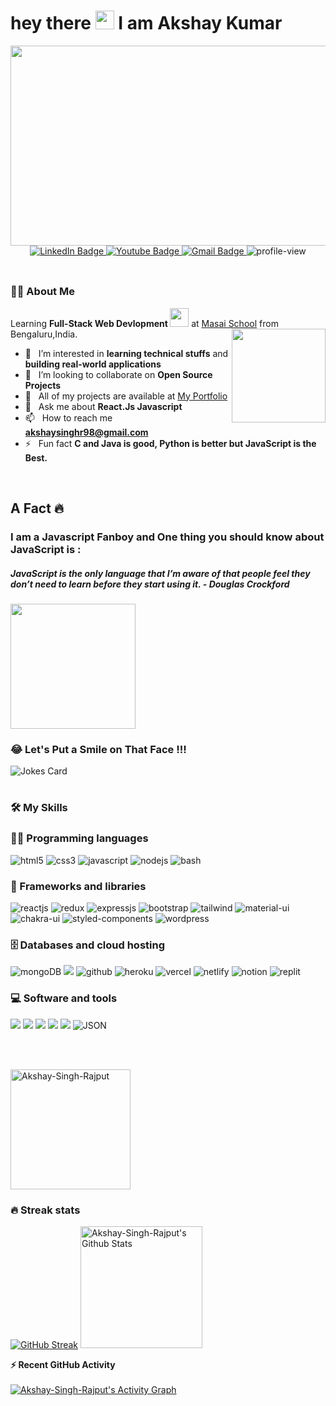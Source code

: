 
<h1>
  hey there
  <img src="https://media.giphy.com/media/hvRJCLFzcasrR4ia7z/giphy.gif" width="30"/> 
  I am Akshay Kumar
</h1>

<div align="center">
  <img src="https://media.giphy.com/media/dWesBcTLavkZuG35MI/giphy.gif" width="600" height="320"/>
</div>

<div align="center">
  <a target="_blank" href="https://www.linkedin.com/in/akshay-kumar046203/">
    <img src="https://img.shields.io/badge/LinkedIn-blue?style=for-the-badge&logo=linkedin&logoColor=white" alt="LinkedIn Badge"/>
  </a>
  <a target="_blank" href="https://www.youtube.com/channel/UCGFt3ELiRja8XdrTEl0w8dA/videos">
    <img src="https://img.shields.io/badge/YouTube-red?style=for-the-badge&logo=youtube&logoColor=white" alt="Youtube Badge"/>
  </a>
  <a target="_blank" href="mailto: akshaysinghr98@gmail.com">
    <img src="https://img.shields.io/badge/Gmail-blue?style=for-the-badge&logo=gmail&logoColor=white" alt="Gmail Badge"/>
  </a>
  <img src="https://komarev.com/ghpvc/?username=Akshay-Singh-Rajpu&style=for-the-badge&color=blue" alt="profile-view"/>
</div>
<br/>
<!-- Learning <b> Full-Stack Web Devlopment </b> <img src="https://media.giphy.com/media/WUlplcMpOCEmTGBtBW/giphy.gif" width="30"> at <a href="https://www.masaischool.com" target="_blank">Masai School</a> from Bengaluru,India.
 I am a hands-on learner, hence prefer learning new technologies through development. In my free time, I explore new technologies, read tech blogs and solve problems on Data Structures and Algorithms.-->
<div display="flex">
  
##
### :man_technologist: About Me 
 
Learning <b> Full-Stack Web Devlopment </b> <img src="https://media.giphy.com/media/WUlplcMpOCEmTGBtBW/giphy.gif" width="30"> at <a href="https://www.masaischool.com" target="_blank">Masai School</a> from Bengaluru,India. <img align="right" src="https://media.giphy.com/media/M9gbBd9nbDrOTu1Mqx/giphy.gif" width="150"/>
- 👀 &nbsp; I’m interested in **learning technical stuffs** and **building real-world applications**
- 🤝 &nbsp; I’m looking to collaborate on **Open Source Projects**
- 🌱 &nbsp; All of my projects are available at [My Portfolio](https://akshay-kumar-portfoilo.netlify.app/)
- 💬 &nbsp; Ask me about **React.Js Javascript**
- 📫 &nbsp; How to reach me **akshaysinghr98@gmail.com**
- ⚡ &nbsp; Fun fact **C and Java is good, Python is better but JavaScript is the Best.**

<br />
<h2> A Fact 🔥</h2>
<p align="center">
<H3> I am a Javascript Fanboy and One thing you should know about JavaScript is :</H3>
 <H5> JavaScript is the only language that I’m aware of that people feel they don’t need to learn before they start using it.  - Douglas Crockford</H5>
 <img height="200" src="https://833250.smushcdn.com/1694534/wp-content/uploads/2021/06/photo_2021-06-12-17.35.38.jpeg?lossy=1&strip=1&webp=1"/>  
</p>

### 😂 Let's Put a Smile on That Face !!!
![Jokes Card](https://readme-jokes.vercel.app/api)
  
#  
### 🛠 My Skills
### 👨‍💻 Programming languages
<p>
<img src="https://img.shields.io/badge/HTML5-E34F26?style=for-the-badge&logo=html5&logoColor=white" alt="html5"/>
<img src="https://img.shields.io/badge/CSS3-1572B6?style=for-the-badge&logo=css3&logoColor=white" alt="css3"/>
<img src="https://img.shields.io/badge/JavaScript-323330?style=for-the-badge&logo=javascript&logoColor=F7DF1E" alt="javascript"/>
<img src="https://img.shields.io/badge/Node.js-339933?style=for-the-badge&logo=nodedotjs&logoColor=white" alt="nodejs" />
<img src="https://img.shields.io/badge/Bash-339933?style=for-the-badge&logo=bash&logoColor=#0370BA" alt="bash" />
</p>

### 🧰 Frameworks and libraries
<p>
<img src="https://img.shields.io/badge/React-20232A?style=for-the-badge&logo=react&logoColor=61DAFB" alt="reactjs" />
<img src="https://img.shields.io/badge/Redux-593D88?style=for-the-badge&logo=redux&logoColor=white" alt="redux" />
<img src="https://img.shields.io/badge/Express.js-000000?style=for-the-badge&logo=express&logoColor=white" alt="expressjs"/>
<img src="https://img.shields.io/badge/Bootstrap-563D7C?style=for-the-badge&logo=bootstrap&logoColor=white" alt="bootstrap"/>
<img src="https://img.shields.io/badge/Tailwind_CSS-38B2AC?style=for-the-badge&logo=tailwind-css&logoColor=white" alt="tailwind"/>
<img src="https://img.shields.io/badge/Material%20UI-007FFF?style=for-the-badge&logo=mui&logoColor=white" alt="material-ui"/>
<img src="https://img.shields.io/badge/Chakra%20UI-3bc7bd?style=for-the-badge&logo=chakraui&logoColor=white" alt="chakra-ui"/>
<img src="https://img.shields.io/badge/styled--components-DB7093?style=for-the-badge&logo=styled-components&logoColor=white" alt="styled-components"/>
<img src="https://img.shields.io/badge/Wordpress-2D799B?style=for-the-badge&logo=wordpress&logoColor=white" alt="wordpress"/>
</p>

### 🗄 Databases and cloud hosting
<p>
<img src="https://img.shields.io/badge/-MongoDB-4DB33D?style=for-the-badge&logo=mongodb&logoColor=FFFFFF" alt='mongoDB'> 
<img src="http://img.shields.io/badge/-AWS-F5971E?style=for-the-badge&logo=amazonwebserver&logoColor=white" >
<img src="https://img.shields.io/badge/GitHub-000000?style=for-the-badge&logo=github&logoColor=FFFFFF" alt="github"/>
<img src="https://img.shields.io/badge/Heroku-430098?style=for-the-badge&logo=heroku&logoColor=white" alt="heroku"/>
<img src="https://img.shields.io/badge/Vercel-100000?style=for-the-badge&logo=Vercel&logoColor=white" alt="vercel"/>
<img src="https://img.shields.io/badge/Netlify-black?style=for-the-badge&logo=netlify&logoColor=#0370BA" alt="netlify"/>
<img src="https://img.shields.io/badge/Notion-black?style=for-the-badge&logo=notion&logoColor=FFFFFF" alt="notion"/>
<img src="http://img.shields.io/badge/Replit.it-black?style=for-the-badge&logo=replit&logoColor=#0370BA" alt="replit">
</p>

### 💻 Software and tools
<p>
<img src="http://img.shields.io/badge/-Ubuntu-white?style=for-the-badge&logo=ubuntu&logoColor=#0370BA">
<img src="http://img.shields.io/badge/-Git-F1502F?style=for-the-badge&logo=git&logoColor=FFFFFF">
<img src="http://img.shields.io/badge/-VS%20Code-007ACC?style=for-the-badge&logo=visual%20studio%20code&logoColor=white">
<img src="http://img.shields.io/badge/-Postman-F57141?style=for-the-badge&logo=postman&logoColor=white">
<img src="http://img.shields.io/badge/-Codepen-black?style=for-the-badge&logo=codepen&logoColor=#0370BA">
<img alt="JSON" img src="https://img.shields.io/badge/json-%23000000.svg?style=for-the-badge&logo=json&logoColor=white">
</p>

<br/><br/>

<!-- [![Top Langs](https://github-readme-stats.vercel.app/api/top-langs/?username=Akshay-Singh-Rajput&layout=compact&theme=vision-friendly-dark)](https://github.com/Akshay-Singh-Rajput/github-readme-stats) -->
<img src="https://github-readme-stats.vercel.app/api/top-langs?username=Akshay-Singh-Rajput&langs_count=10&show_icons=true&locale=en&layout=compact&theme=vision-friendly-dark" alt="Akshay-Singh-Rajput" height="192px"/>

### 🔥 Streak stats
[![GitHub Streak](http://github-readme-streak-stats.herokuapp.com?user=Akshay-Singh-Rajput&theme=vision-friendly-dark)](https://git.io/streak-stats)
<a href="https://github.com/Akshay-Singh-Rajput/github-readme-stats"><img alt="Akshay-Singh-Rajput's Github Stats" src="https://github-readme-stats.vercel.app/api?username=Akshay-Singh-Rajput&show_icons=true&count_private=true&theme=vision-friendly-dark" height="195px"/></a>

  <summary><b>⚡ Recent GitHub Activity </b></summary>
  <br/>
   <a href="https://github.com/Akshay-Singh-Rajput"><img alt="Akshay-Singh-Rajput's Activity Graph" src="https://activity-graph.herokuapp.com/graph?username=Akshay-Singh-Rajput&custom_title=Akshay-Singh-Rajput's%20Contribution%20Graph&theme=react-dark" /></a>
  <br/>
